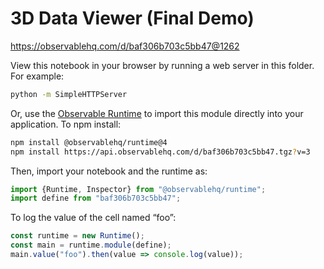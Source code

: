 # 3D Data Viewer (Final Demo)

https://observablehq.com/d/baf306b703c5bb47@1262

View this notebook in your browser by running a web server in this folder. For
example:

~~~sh
python -m SimpleHTTPServer
~~~

Or, use the [Observable Runtime](https://github.com/observablehq/runtime) to
import this module directly into your application. To npm install:

~~~sh
npm install @observablehq/runtime@4
npm install https://api.observablehq.com/d/baf306b703c5bb47.tgz?v=3
~~~

Then, import your notebook and the runtime as:

~~~js
import {Runtime, Inspector} from "@observablehq/runtime";
import define from "baf306b703c5bb47";
~~~

To log the value of the cell named “foo”:

~~~js
const runtime = new Runtime();
const main = runtime.module(define);
main.value("foo").then(value => console.log(value));
~~~
